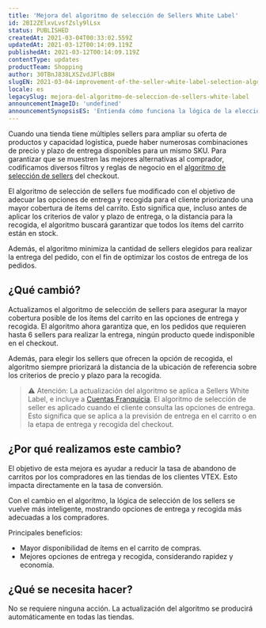 ```yaml
---
title: 'Mejora del algoritmo de selección de Sellers White Label'
id: 2BI2ZElxvLvsfZsly9lLsx
status: PUBLISHED
createdAt: 2021-03-04T00:33:02.559Z
updatedAt: 2021-03-12T00:14:09.119Z
publishedAt: 2021-03-12T00:14:09.119Z
contentType: updates
productTeam: Shopping
author: 30TBnJ838LXSZvdJFlcB8H
slugEN: 2021-03-04-improvement-of-the-seller-white-label-selection-algorithm
locale: es
legacySlug: mejora-del-algoritmo-de-seleccion-de-sellers-white-label
announcementImageID: 'undefined'
announcementSynopsisES: 'Entienda cómo funciona la lógica de la elección de sellers para entrega o recogida.'
---
```


Cuando una tienda tiene múltiples sellers para ampliar su oferta de productos y capacidad logística, puede haber numerosas combinaciones de precio y plazo de entrega disponibles para un mismo SKU. Para garantizar que se muestren las mejores alternativas al comprador, codificamos diversos filtros y reglas de negocio en el [algoritmo de selección de sellers](https://help.vtex.com/es/tutorial/algoritmo-de-selecao-de-white-label-sellers--3MemNQ4pKkWCpMdzI27AHa?&utm_source=autocomplete) del checkout.

El algoritmo de selección de sellers fue modificado con el objetivo de adecuar las opciones de entrega y recogida para el cliente priorizando una mayor cobertura de ítems del carrito. Esto significa que, incluso antes de aplicar los criterios de valor y plazo de entrega, o la distancia para la recogida, el algoritmo buscará garantizar que todos los ítems del carrito están en stock.

Además, el algoritmo minimiza la cantidad de sellers elegidos para realizar la entrega del pedido, con el fin de optimizar los costos de entrega de los pedidos.

## ¿Qué cambió?

Actualizamos el algoritmo de selección de sellers para asegurar la mayor cobertura posible de los ítems del carrito en las opciones de entrega y recogida. El algoritmo ahora garantiza que, en los pedidos que requieren hasta 6 sellers para realizar la entrega, ningún producto quede indisponible en el checkout. 

Además, para elegir los sellers que ofrecen la opción de recogida, el algoritmo siempre priorizará la distancia de la ubicación de referencia sobre los criterios de precio y plazo para la recogida.

> ⚠️ Atención: La actualización del algoritmo se aplica a Sellers White Label, e incluye a [Cuentas Franquicia](https://help.vtex.com/es/tutorial/definicoes-de-conta-franquia-e-seller-white-label--5orlGHyDHGAYciQ64oEgKa). El algoritmo de selección de seller es aplicado cuando el cliente consulta las opciones de entrega. Esto significa que se aplica a la previsión de entrega en el carrito o en la etapa de entrega y recogida del checkout.

## ¿Por qué realizamos este cambio?
El objetivo de esta mejora es ayudar a reducir la tasa de abandono de carritos por los compradores en las tiendas de los clientes VTEX. Esto impacta directamente en la tasa de conversión.

Con el cambio en el algoritmo, la lógica de selección de los sellers se vuelve más inteligente, mostrando opciones de entrega y recogida más adecuadas a los compradores.

Principales beneficios:
- Mayor disponibilidad de ítems en el carrito de compras.  
- Mejores opciones de entrega y recogida, considerando rapidez y economía.

## ¿Qué se necesita hacer?

No se requiere ninguna acción. La actualización del algoritmo se producirá automáticamente en todas las tiendas.


